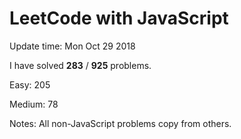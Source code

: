 # LeetCode with JavaScript

Update time: Mon Oct 29 2018

I have solved **283** / **925** problems.

Easy: 205

Medium: 78

Notes: All non-JavaScript problems copy from others.